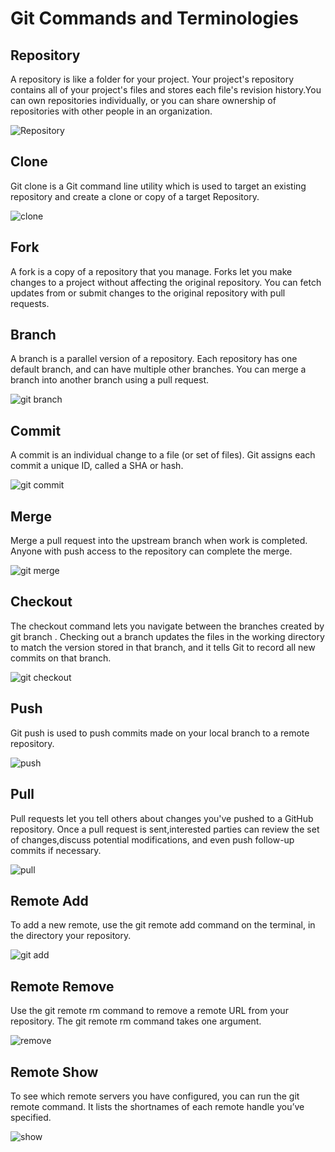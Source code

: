 # Git Commands and Terminologies

  ## Repository
      
A repository is like a folder for your project. Your project's repository contains all of your project's files and 
stores each file's revision history.You can own repositories individually, or you can share ownership of repositories 
with other people in an organization. 


![Repository](https://user-images.githubusercontent.com/54865943/66275735-96212a00-e859-11e9-82b9-3d878254a594.png)

## Clone
  
Git clone is a Git command line utility which is used to target an existing repository and create a clone or copy of a target 
Repository.

![clone](https://user-images.githubusercontent.com/54865943/66275783-07f97380-e85a-11e9-922d-3fd1ff344f34.PNG)

## Fork
 
A fork is a copy of a repository that you manage. Forks let you make changes to a project without affecting the original repository.
You can fetch updates from or submit changes to the original repository with pull requests.

## Branch

A branch is a parallel version of a repository. Each repository has one default branch, and can have multiple other branches.
You can merge a branch into another branch using a pull request.

![git branch](https://user-images.githubusercontent.com/54865943/66273247-2d798380-e840-11e9-810b-2553875467d8.png)

## Commit

A commit is an individual change to a file (or set of files). Git assigns each commit a unique ID, called a SHA or hash.


![git commit](https://user-images.githubusercontent.com/54865943/66273204-de335300-e83f-11e9-870c-2f8b37febd1f.png)

## Merge

Merge a pull request into the upstream branch when work is completed. Anyone with push access to the repository can complete the merge.


![git merge](https://user-images.githubusercontent.com/54865943/66273295-9660fb80-e840-11e9-982f-f64a988f14b6.png)

## Checkout

The checkout command lets you navigate between the branches created by git branch . Checking out a branch updates the files in the
working directory to match the version stored in that branch, and it tells Git to record all new commits on that branch.

![git checkout](https://user-images.githubusercontent.com/54865943/66273372-3dde2e00-e841-11e9-8f57-47eed5ea8829.png)

## Push

 Git push is used to push commits made on your local branch to a remote repository.

![push](https://user-images.githubusercontent.com/54865943/66275761-d2548a80-e859-11e9-8c64-40a075394cdf.png)

## Pull

Pull requests let you tell others about changes you've pushed to a GitHub repository. Once a pull request is sent,interested
parties can review the set of changes,discuss potential modifications, and even push follow-up commits if necessary.

![pull](https://user-images.githubusercontent.com/54865943/66275772-edbf9580-e859-11e9-9e8c-0504996131fc.png)

## Remote Add

To add a new remote, use the git remote add command on the terminal, in the directory your repository. 

![git add](https://user-images.githubusercontent.com/54865943/66276257-50fff680-e85f-11e9-8f49-d6945af3dc30.png)

## Remote Remove

Use the git remote rm command to remove a remote URL from your repository. The git remote rm command takes one argument.

![remove](https://user-images.githubusercontent.com/54865943/66276250-447b9e00-e85f-11e9-85de-d10497c78aaa.png)

## Remote Show

To see which remote servers you have configured, you can run the git remote command. It lists the shortnames of each 
remote handle you’ve specified.

![show](https://user-images.githubusercontent.com/54865943/66275744-b05b0800-e859-11e9-92a0-2d4d60560a87.png)

